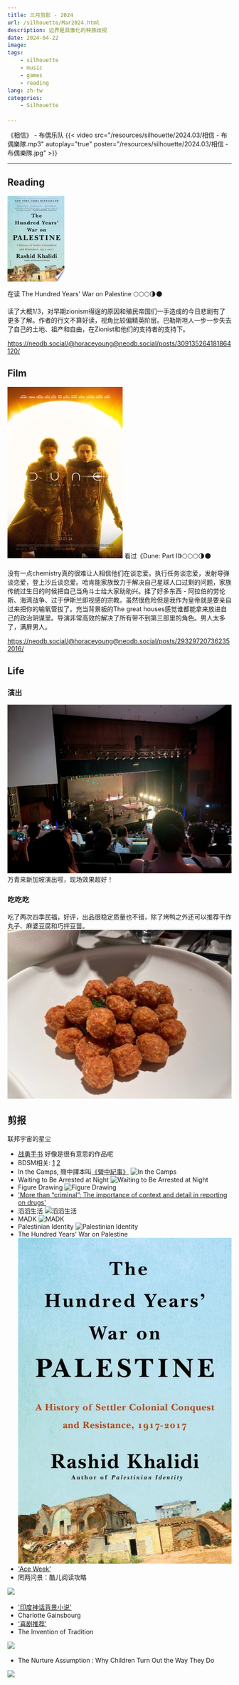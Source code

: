 ```yaml
---
title: 三月剪影 - 2024
url: /silhouette/Mar2024.html
description: 边界是具像化的种族歧视
date: 2024-04-22
image:
tags:
    - silhouette
    - music
    - games
    - reading
lang: zh-tw
categories:
    - Silhouette

---
```


《相信》 - 布偶乐队
{{< video src="/resources/silhouette/2024.03/相信 - 布偶樂隊.mp3" autoplay="true" poster="/resources/silhouette/2024.03/相信 - 布偶樂隊.jpg" >}}

---

## Reading


![](021300f601-30e2-4da3-8c55-8334b6695cab.jpg)

在读 The Hundred Years' War on Palestine 🌕🌕🌕🌗🌑

读了大概1/3，对早期zionism得逞的原因和殖民帝国们一手造成的今日悲剧有了更多了解。作者的行文不算好读，视角比较偏精英阶层。巴勒斯坦人一步一步失去了自己的土地、祖产和自由，在Zionist和他们的支持者的支持下。

https://neodb.social/@horaceyoung@neodb.social/posts/309135264181864120/

## Film

![](image.png)
看过《Dune: Part II》🌕🌕🌕🌗🌑

没有一点chemistry真的很难让人相信他们在谈恋爱。执行任务谈恋爱，发射导弹谈恋爱，登上沙丘谈恋爱。哈肯能家族致力于解决自己星球人口过剩的问题，家族传统过生日的时候把自己当角斗士给大家助助兴。揉了好多东西 - 阿拉伯的劳伦斯、海湾战争、过于伊斯兰即视感的宗教。虽然很危险但是我作为皇帝就是要亲自过来把你的输氧管拔了。充当背景板的The great houses感觉谁都能拿来放进自己的政治阴谋里。导演非常高效的解决了所有带不到第三部里的角色。男人太多了，满屏男人。

https://neodb.social/@horaceyoung@neodb.social/posts/293297207362352016/

## Life

### 演出
![](IMG_6636.jpeg)
万青来新加坡演出啦，现场效果超好！

### 吃吃吃

吃了两次四季民福，好评，出品很稳定质量也不错，除了烤鸭之外还可以推荐干炸丸子、麻婆豆腐和巧拌豆苗。
![](IMG_6611.jpeg)


## 剪报

联邦宇宙的星尘

- [战勇手书](https://www.bilibili.com/video/BV1LC411W7GX) 好像是很有意思的作品呢
- BDSM相关: [1](https://m.cmx.im/@yukimomo/111967744203936724) [2](https://forum-lucifer.com/@Michael/111981071503921798)
- In the Camps, 簡中譯本叫[《營中紀事》](https://chuangcn.org/books/%E8%90%A5%E4%B8%AD%E7%BA%AA%E4%BA%8B/)
![In the Camps](020530d218-b93b-4161-b8d5-20a66e746633.jpg)
- Waiting to Be Arrested at Night
![Waiting to Be Arrested at Night](678242f0-e4a9-4ea6-909a-5d943de1e57b.jpg)
- Figure Drawing
![Figure Drawing](ae23f46eb2401d6c.jpg)
- ['More than “criminal”: The importance of context and detail in reporting on drugs'](https://www.wethecitizens.net/more-than-criminal-the-importance-of-context-and-detail/)
-  滔滔生活
![滔滔生活](s34320436.jpg)
- MADK
![MADK](thumb-1971-0_jpg.jpg)
- Palestinian Identity
![Palestinian Identity](b542ef87024f6a13.png)
- The Hundred Years' War on Palestine
![The Hundred Years' War on Palestine](5cbc328587abd5a8.jpg)
- ['Ace Week'](https://alive.bar/@irisinstrangeland/109229227834632118)
- 罔两问景：酷儿阅读攻略

![](050da33745-a241-4179-8e5c-c04fd43f8b76.jpg)
- ['印度神话背景小说'](https://m.otter.homes/@anywaythewindblows/111919330616513195)
- Charlotte Gainsbourg
- ['喜剧推荐'](https://alive.bar/@zarathustra/111895039391772082)
- The Invention of Tradition

![](275ced6e54-b3dd-4316-a537-a66ca5786133.jpg)
- The Nurture Assumption : Why Children Turn Out the Way They Do

![](15366c35e4-ea3b-4b5a-829d-dc0f3eb38b31.jpg)